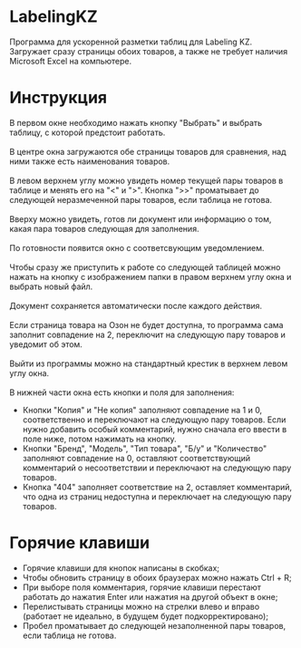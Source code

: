# LabelingKZ
Программа для ускоренной разметки таблиц для Labeling KZ. Загружает сразу страницы обоих товаров, а также не требует наличия Microsoft Excel на компьютере.
# Инструкция
В первом окне необходимо нажать кнопку "Выбрать" и выбрать таблицу, с которой предстоит работать.  
<br />
В центре окна загружаются обе страницы товаров для сравнения, над ними также есть наименования товаров.  
<br />
В левом верхнем углу можно увидеть номер текущей пары товаров в таблице и менять его на "<" и ">". Кнопка ">>" проматывает до следующей неразмеченной пары товаров, если таблица не готова.  
<br />
Вверху можно увидеть, готов ли документ или информацию о том, какая пара товаров следующая для заполнения.  
<br />
По готовности появится окно с соответсвующим уведомлением.  
<br />
Чтобы сразу же приступить к работе со следующей таблицей можно нажать на кнопку с изображением папки в правом верхнем углу окна и выбрать новый файл.  
<br />
Документ сохраняется автоматически после каждого действия.  
<br />
Если страница товара на Озон не будет доступна, то программа сама заполнит совпадение на 2, переключит на следующую пару товаров и уведомит об этом.  
<br />
Выйти из программы можно на стандартный крестик в верхнем левом углу окна.  
<br />
В нижней части окна есть кнопки и поля для заполнения:
- Кнопки "Копия" и "Не копия" заполняют совпадение на 1 и 0, соответственно и переключают на следующую пару товаров. Если нужно добавить особый комментарий, нужно сначала его ввести в поле ниже, потом нажимать на кнопку.
- Кнопки "Бренд", "Модель", "Тип товара", "Б/у" и "Количество" заполняют совпадение на 0, оставляют соответствующий комментарий о несоответствии и переключают на следующую пару товаров.
- Кнопка "404" заполняет соответствие на 2, оставляет комментарий, что одна из страниц недоступна и переключает на следующую пару товаров.
# Горячие клавиши
- Горячие клавиши для кнопок написаны в скобках;
- Чтобы обновить страницу в обоих браузерах можно нажать Ctrl + R;
- При выборе поля комментария, горячие клавиши перестают работать до нажатия Enter или нажатия на другой объект в окне;
- Перелистывать страницы можно на стрелки влево и вправо (работает не идеально, в будущем будет подкорректировано);
- Пробел проматывает до следующей незаполненной пары товаров, если таблица не готова.
